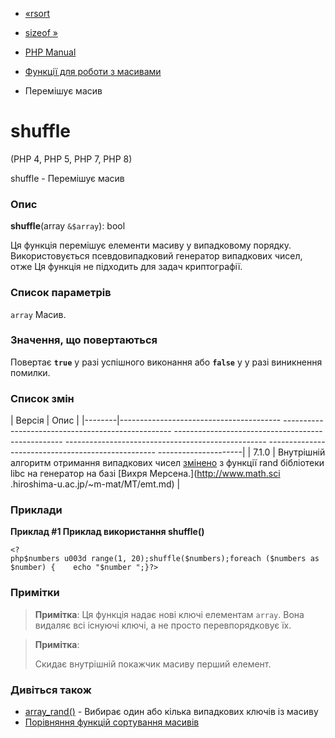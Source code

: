 - [«rsort](function.rsort.md)
- [sizeof »](function.sizeof.md)

- [PHP Manual](index.md)
- [Функції для роботи з масивами](ref.array.md)
- Перемішує масив

# shuffle

(PHP 4, PHP 5, PHP 7, PHP 8)

shuffle - Перемішує масив

### Опис

**shuffle**(array `&$array`): bool

Ця функція перемішує елементи масиву у випадковому порядку.
Використовується псевдовипадковий генератор випадкових чисел, отже
Ця функція не підходить для задач криптографії.

### Список параметрів

`array`
Масив.

### Значення, що повертаються

Повертає **`true`** у разі успішного виконання або **`false`** у
у разі виникнення помилки.

### Список змін

| Версія | Опис |
|--------|---------------------------------------- -------------------------------------------------- -------------------------------------------------- -------------------------------------------------- -------------------------------------------------- ---------------------|
| 7.1.0 | Внутрішній алгоритм отримання випадкових чисел [змінено](migration71.incompatible.md#migration71.incompatible.rand-srand-aliases) з функції rand бібліотеки libc на генератор на базі [Вихря Мерсена.](http://www.math.sci .hiroshima-u.ac.jp/~m-mat/MT/emt.md) |

### Приклади

**Приклад #1 Приклад використання **shuffle()****

` <?php$numbers u003d range(1, 20);shuffle($numbers);foreach ($numbers as $number) {    echo "$number ";}?> `

### Примітки

> **Примітка**: Ця функція надає нові ключі елементам `array`.
> Вона видаляє всі існуючі ключі, а не просто перевпорядковує їх.

> **Примітка**:
>
> Скидає внутрішній покажчик масиву перший елемент.

### Дивіться також

- [array_rand()](function.array-rand.md) - Вибирає один або
кілька випадкових ключів із масиву
- [Порівняння функцій сортування масивів](array.sorting.md)
